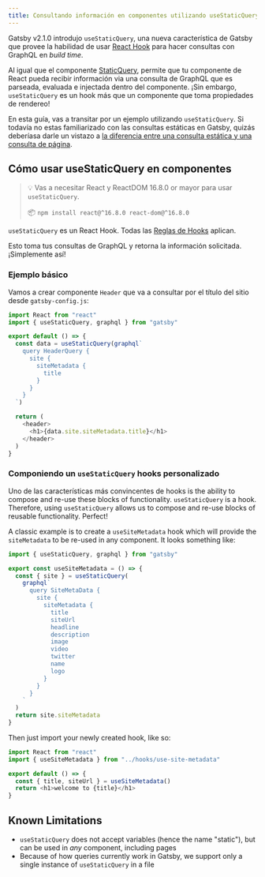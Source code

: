 ```yaml
---
title: Consultando información en componentes utilizando useStaticQuery Hook
---
```


Gatsby v2.1.0 introdujo `useStaticQuery`, una nueva característica de Gatsby que provee la habilidad de usar [React Hook](https://reactjs.org/docs/hooks-intro.html) para hacer consultas con GraphQL en _build time_.

Al igual que el componente [StaticQuery](/docs/static-query/), permite que tu componente de React pueda recibir información via una consulta de GraphQL que es parseada, evaluada e injectada dentro del componente. ¡Sin embargo, `useStaticQuery` es un hook más que un componente que toma propiedades de rendereo!

En esta guía, vas a transitar por un ejemplo utilizando `useStaticQuery`. Si todavía no estas familiarizado con las consultas estáticas en Gatsby, quizás deberíasa darle un vistazo a [la diferencia entre una consulta estática y una consulta de página](/docs/static-query/#how-staticquery-differs-from-page-query).

## Cómo usar useStaticQuery en componentes

> 💡 Vas a necesitar React y ReactDOM 16.8.0 or mayor para usar `useStaticQuery`.
>
> 📦 `npm install react@^16.8.0 react-dom@^16.8.0`

`useStaticQuery` es un React Hook. Todas las [Reglas de Hooks](https://reactjs.org/docs/hooks-rules.html) aplican.

Esto toma tus consultas de GraphQL y retorna la información solicitada. ¡Simplemente así!

### Ejemplo básico

Vamos a crear componente `Header` que va a consultar por el título del sitio desde `gatsby-config.js`:

```jsx:title=src/components/header.js
import React from "react"
import { useStaticQuery, graphql } from "gatsby"

export default () => {
  const data = useStaticQuery(graphql`
    query HeaderQuery {
      site {
        siteMetadata {
          title
        }
      }
    }
  `)

  return (
    <header>
      <h1>{data.site.siteMetadata.title}</h1>
    </header>
  )
}
```

### Componiendo un `useStaticQuery` hooks personalizado

Uno de las características más convincentes de hooks is the ability to compose and re-use these blocks of functionality. `useStaticQuery` is a hook. Therefore, using `useStaticQuery` allows us to compose and re-use blocks of reusable functionality. Perfect!

A classic example is to create a `useSiteMetadata` hook which will provide the `siteMetadata` to be re-used in any component. It looks something like:

```jsx:title=src/hooks/use-site-metadata.js
import { useStaticQuery, graphql } from "gatsby"

export const useSiteMetadata = () => {
  const { site } = useStaticQuery(
    graphql`
      query SiteMetaData {
        site {
          siteMetadata {
            title
            siteUrl
            headline
            description
            image
            video
            twitter
            name
            logo
          }
        }
      }
    `
  )
  return site.siteMetadata
}
```

Then just import your newly created hook, like so:

```jsx:title=src/pages/index.js
import React from "react"
import { useSiteMetadata } from "../hooks/use-site-metadata"

export default () => {
  const { title, siteUrl } = useSiteMetadata()
  return <h1>welcome to {title}</h1>
}
```

## Known Limitations

- `useStaticQuery` does not accept variables (hence the name "static"), but can be used in _any_ component, including pages
- Because of how queries currently work in Gatsby, we support only a single instance of `useStaticQuery` in a file

